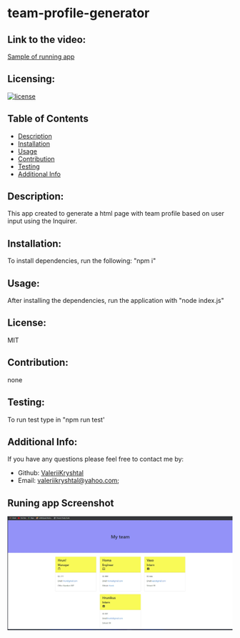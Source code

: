 # team-profile-generator
## Link to the video:
[Sample of running app](https://youtu.be/MwJy_TpD_nQ)
## Licensing:
[![license](https://img.shields.io/badge/license-MIT-blue)](https://shields.io)
## Table of Contents 
- [Description](#description)
- [Installation](#installation)
- [Usage](#usage)
- [Contribution](#contribution)
- [Testing](#testing)
- [Additional Info](#additional-info)
## Description:
This app created to generate a html page with team profile based on user input using the Inquirer.
## Installation:
To install dependencies, run the following: "npm i"
## Usage:
After installing the dependencies, run the application with "node index.js"
## License:
MIT
## Contribution:
none
## Testing:
To run test type in "npm run test'
## Additional Info:
If you have any questions please feel free to contact me by:
- Github: [ValeriiKryshtal](https://github.com/ValeriiKryshtal)
- Email: valeriikryshtal@yahoo.com;
## Runing app Screenshot
![screenshot](https://github.com/ValeriiKryshtal/team-profile-generator/blob/main/assets/Team-profile-generator-screen.jpg) 
